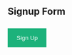 <style>
* {box-sizing: border-box;}

/* Full-width input fields */
input[type=text], input[type=password] {
  width: 100%;
  padding: 15px;
  margin: 5px 0 22px 0;
  display: inline-block;
  border: none;
  background: #f1f1f1;
}

/* Add a background color when the inputs get focus */
input[type=text]:focus, input[type=password]:focus {
  background-color: #ddd;
  outline: none;
}

/* Set a style for all buttons */
button {
  background-color: #04AA6D;
  color: white;
  padding: 14px 20px;
  margin: 8px 0;
  border: none;
  cursor: pointer;
  width: 100%;
  opacity: 0.9;
}

button:hover {
  opacity:1;
}

/* Extra styles for the cancel button */
.cancelbtn {
  padding: 14px 20px;
  background-color: #f44336;
}

/* Float cancel and signup buttons and add an equal width */
.cancelbtn, .signupbtn {
  float: left;
  width: 50%;
}

/* Add padding to container elements */
.container {
  padding: 16px;
}

/* The Modal (background) */
.modal {
  display: none; /* Hidden by default */
  position: fixed; /* Stay in place */
  z-index: 1; /* Sit on top */
  left: 0;
  top: 0;
  width: 100%; /* Full width */
  height: 100%; /* Full height */
  overflow: auto; /* Enable scroll if needed */
  background-color: #474e5d;
  padding-top: 50px;
}

/* Modal Content/Box */
.modal-content {
  background-color: #fefefe;
  margin: 5% auto 15% auto; /* 5% from the top, 15% from the bottom and centered */
  border: 1px solid #888;
  width: 80%; /* Could be more or less, depending on screen size */
}

/* Style the horizontal ruler */
hr {
  border: 1px solid #f1f1f1;
  margin-bottom: 25px;
}
 
/* The Close Button (x) */
.close {
  position: absolute;
  right: 35px;
  top: 15px;
  font-size: 40px;
  font-weight: bold;
  color: #f1f1f1;
}

.close:hover,
.close:focus {
  color: #f44336;
  cursor: pointer;
}

/* Clear floats */
.clearfix::after {
  content: "";
  clear: both;
  display: table;
}

/* Change styles for cancel button and signup button on extra small screens */
@media screen and (max-width: 300px) {
  .cancelbtn, .signupbtn {
     width: 100%;
  }
}
</style>
<body>

<h2>Signup Form</h2>

<button onclick="document.getElementById('id01').style.display='block'" style="width:auto;">Sign Up</button>

<div id="id01" class="modal">
  <span onclick="document.getElementById('id01').style.display='none'" class="close" title="Close Modal">&times;</span>
  <form class="modal-content">
    <div class="container">
      <h1>Sign Up</h1>
      <p>Please fill in this form to create an account.</p>
      <hr>
      <label for="name"><b>Name</b></label>
      <input type="text" placeholder="Enter Name" id="name" name="name" required>
      <label for="email"><b>Email</b></label>
      <input type="text" placeholder="Enter Email" id="email" name="email" required>
      <label for="psw"><b>Password</b></label>
      <input type="password" placeholder="Enter Password" id="password" name="psw" required>
      <label for="dob"><b>Date of Birth</b></label>
      <input type="text" placeholder="00/00/0000" id="dob" name="date of birth" required>
      <label>
        <input type="checkbox" checked="checked" name="remember" style="margin-bottom:15px"> Remember me
      </label>
      <p>By creating an account you agree to our <a href="#" style="color:dodgerblue">Terms & Privacy</a>.</p>
      <div class="clearfix">
        <button type="button" onclick="document.getElementById('id01').style.display='none'" class="cancelbtn">Cancel</button>
        <button type="submit" onclick="url2()" id="submit-button" class="signupbtn">Sign Up</button>
      </div>
    </div>
  </form>
</div>

<script>


function url2(){
  const name = document.getElementById('name').value;
  const email = document.getElementById('email').value;
  const password = document.getElementById('password').value;
  const dob = document.getElementById('dob').value;

  // const url = "https://breadbops.gq/api/person/post?email=" + email +"&password=" + password + "&name=" + name + "&dob=" + dob;
  const url = "https://breadbops.gq/api/person/post";

  var details = {
      'email': email,
      'password': password,
      'name': name,
      'dob': dob
  };

  var formBody = [];
  for (var property in details) {
    var encodedKey = encodeURIComponent(property);
    var encodedValue = encodeURIComponent(details[property]);
    formBody.push(encodedKey + "=" + encodedValue);
  }
  formBody = formBody.join("&");
  
  const options = {
    method: 'POST', 
    mode: 'cors', // no-cors, *cors, same-origin
    cache: 'default', // *default, no-cache, reload, force-cache, only-if-cached
    credentials: 'same-origin', // include, *same-origin, omit
    headers: {
      // 'Content-Type': 'application/json'
      'Content-Type': 'application/x-www-form-urlencoded;charset=UTF-8'
    },
    body: formBody
  };

  fetch(url, options)
    .then(response => console.log(response.text()))
    .then(result => console.log(result))
    .catch(error => console.log('error', error));



    



}

// async function postData(url = '', data = {}) {
//   console.log(url);
//   console.log(data);
//   // Default options are marked with *
//   const response = await fetch(url, {
//     method: 'POST', // *GET, POST, PUT, DELETE, etc.
//     mode: 'cors', // no-cors, *cors, same-origin
//     cache: 'no-cache', // *default, no-cache, reload, force-cache, only-if-cached
//     credentials: 'include', // include, *same-origin, omit
//     headers: {
//       'Content-Type': 'application/json'
//       // 'Content-Type': 'application/x-www-form-urlencoded',
//     },
//     redirect: 'follow', // manual, *follow, error
//     referrerPolicy: 'no-referrer', // no-referrer, *no-referrer-when-downgrade, origin, origin-when-cross-origin, same-origin, strict-origin, strict-origin-when-cross-origin, unsafe-url
//     body: JSON.stringify(data) // body data type must match "Content-Type" header
//   });
//   return await response.json(); // parses JSON response into native JavaScript objects
// }

//   postData("https://breadbops.gq/api/person/post", {"email": email, "password": password, "name": name, "dob": dob})
//     .then((data) => { console.log(data); }) // JSON data parsed by `response.json()` call
//     .catch((error) => { console.error(error); });

// Get the modal
var modal = document.getElementById('id01');

// When the user clicks anywhere outside of the modal, close it
window.onclick = function(event) {
  if (event.target == modal) {
    modal.style.display = "none";
  }
}
</script>

</body>